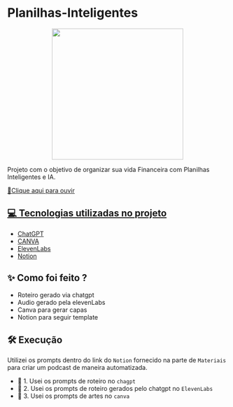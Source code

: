 # Planilhas-Inteligentes

<p align="center">
    <img width="300" src="(https://github.com/alehossoe/Planilhas-Inteligentes/blob/0ccc024df925b068fa23e25253c2984d5870ef09/Imagem_planilha.webp)">
</p>

Projeto com o objetivo de organizar sua vida Financeira com Planilhas Inteligentes e IA.

<a href="https://github.com/alehossoe/prompts-for-podcast-generate-by-ia/blob/32194c88dddae2ef4d73fa95f74af969500614bf/Podcast_Margem%20da%20Lei.mp3"> 📕Clique aqui para ouvir


## 💻 Tecnologias utilizadas no projeto

- [ChatGPT](https://chat.openai.com/) 
- [CANVA](https://www.canva.com/dream-lab)
- [ElevenLabs](https://beta.elevenlabs.io/)
- [Notion](https://www.notion.so/PAS-Podcast-AI-Studio-17829124cad0809abe8ccd099f26bf74/)

## ✨ Como foi feito ?

- Roteiro gerado via chatgpt
- Audio gerado pela elevenLabs
- Canva para gerar capas
- Notion para seguir template 

## 🛠️ Execução

Utilizei os prompts dentro do link do `Notion` fornecido na parte de `Materiais` para criar um podcast de maneira automatizada.

- 🤖 1. Usei os prompts de roteiro no `chagpt`
- 🤖 2. Usei os prompts de roteiro gerados pelo chatgpt no  `ElevenLabs`
- 🤖 3. Usei os prompts de artes no `canva`
